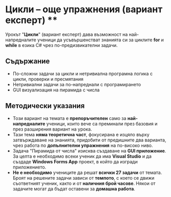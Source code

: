 # Цикли – още упражнения (вариант експерт) **

Урокът "**Цикли**" (вариант експерт) дава възможност на най-напредналите ученици да усъвършенстват знанията си за циклите **for** и **while** в езика C# чрез по-предизвикателни задачи.

## Съдържание
 - По-сложни задачи за цикли и нетривиална програмна логика с цикли, проверки и пресмятания
 - Нетривиални задачи за по-напреднали с програмирането
 - GUI визуализация на пирамида с числа

## Методически указания
  - Този вариант на темата е **препоръчителен** само за **най-напредналите** ученици, които вече са преминали през базовия и през разширения вариант на урока.
  - Тази тема **няма теоретична част**, фокусирана е изцяло върху затвърждаване на знанията, придобити от предишните два варианта, чрез работа по **допълнителни упражнения** на по-високо ниво.
  - Задача "Пирамида от числа" изисква създаване на **GUI приложение**. За целта е необходимо всеки ученик да има **Visual Studio** и да създаде **Windows Forms App** проект, в който да изгради приложението.
  - **Не е необходимо** учениците да решат **всички 27 задачи** от темата. Броят на решените задачи зависи от **темпото**, с което се движи съответният ученик, както и от **наличния брой часове**. Някои от задачите могат да бъдат оставени за **домашна работа**.
